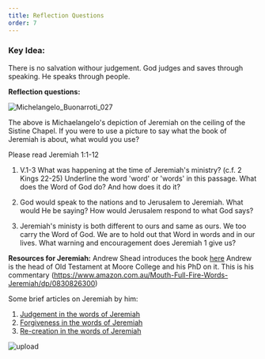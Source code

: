 ```yaml
---
title: Reflection Questions
order: 7
---
```


### Key Idea: 
There is no salvation withour judgement. God judges and saves through speaking. He speaks through people. 

**Reflection questions:**

![Michelangelo_Buonarroti_027](https://github.com/stgeorgeshurstville/bulletin/assets/119166299/84a5bc71-9bdb-4061-9334-4b53791fdd29)

The above is Michaelangelo's depiction of Jeremiah on the ceiling of the Sistine Chapel. If you were to use a picture to say what the book of Jeremiah is about, what would you use?

Please read Jeremiah 1:1-12
1. V.1-3 What was happening at the time of Jeremiah's ministry? (c.f. 2 Kings 22-25)
Underline the word 'word' or 'words' in this passage.
What does the Word of God do? And how does it do it?

2. God would speak to the nations and to Jerusalem to Jeremiah. What would He be saying?
How would Jerusalem respond to what God says?

3. Jeremiah's ministy is both different to ours and same as ours. We too carry the Word of God. We are to hold out that Word in words and in our lives. What warning and encouragement does Jeremiah 1 give us?

**Resources for Jeremiah:**
Andrew Shead introduces the book [here](https://moorecollege.access.preservica.com/IO_150994cd-7330-4a42-a2d8-894e4b492258/)
Andrew is the head of Old Testament at Moore College and his PhD on it. This is his commentary (https://www.amazon.com.au/Mouth-Full-Fire-Words-Jeremiah/dp/0830826300)

Some brief articles on Jeremiah by him: 
1. [Judgement in the words of Jeremiah](http://thebriefing.com.au/2012/09/judgement-in-the-words-of-jeremiah/)
2. [Forgiveness in the words of Jeremiah](http://thebriefing.com.au/2013/01/forgiveness-in-the-words-of-jeremiah/)
3. [Re-creation in the words of Jeremiah](http://thebriefing.com.au/2013/05/re-creation-in-the-words-of-jeremiah/)

![upload](https://github.com/stgeorgeshurstville/bulletin/assets/119166299/148ee660-ee69-46d7-bbc8-139ef05558f8)


